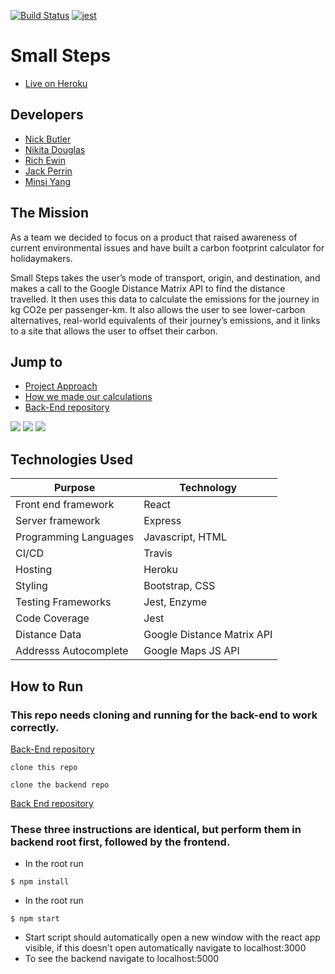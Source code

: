 [![Build Status](https://travis-ci.org/nwmbutler/carbon-front-end.svg?branch=master)](https://travis-ci.org/nwmbutler/carbon-front-end)
[![jest](https://jestjs.io/img/jest-badge.svg)](https://github.com/facebook/jest)

# Small Steps

* [Live on Heroku](https://carbon-front-end.herokuapp.com/)

## Developers

- [Nick Butler](https://github.com/nwmbutler)
- [Nikita Douglas](https://https://github.com/NikitaDouglas)
- [Rich Ewin](https://github.com/RichEwin)
- [Jack Perrin](https://https://github.com/perrinjack)
- [Minsi Yang](https://https://https://github.com/minsiyang)

## The Mission

As a team we decided to focus on a product that raised awareness of current environmental issues and have built a carbon footprint calculator for holidaymakers.

Small Steps takes the user’s mode of transport, origin, and destination, and makes a call to the Google Distance Matrix API to find the distance travelled. It then uses this data to calculate the emissions for the journey in kg CO2e per passenger-km. It also allows the user to see lower-carbon alternatives, real-world equivalents of their journey’s emissions, and it links to a site that allows the user to offset their carbon.

## Jump to

* [Project Approach](https://github.com/nwmbutler/carbon-front-end/blob/README/approach.md)
* [How we made our calculations](https://github.com/nwmbutler/carbon-front-end/blob/README/CALCULATIONS.md)
* [Back-End repository](https://github.com/nwmbutler/carbon-back-end)

![](https://github.com/nwmbutler/Small_Steps/blob/master/public/Screenshot%202020-07-30%20at%2016.30.27.png?raw=true)
![](https://github.com/nwmbutler/Small_Steps/blob/master/public/Screenshot%202020-07-30%20at%2016.31.19.png?raw=true)
![](https://github.com/nwmbutler/Small_Steps/blob/master/public/Screenshot%202020-07-30%20at%2016.30.27.png?raw=true)

## Technologies Used

| Purpose                      |  Technology        |
| ---------------------------- | -----------------  |
| Front end framework          | React              |
| Server framework             | Express            |
| Programming Languages        | Javascript, HTML   |
| CI/CD                        | Travis             |
| Hosting                      | Heroku             |
| Styling                      | Bootstrap, CSS     |
| Testing Frameworks           | Jest, Enzyme       |
| Code Coverage                | Jest               |
| Distance Data                | Google Distance Matrix API |
| Addresss Autocomplete        | Google Maps JS API   |

## How to Run

### This repo needs cloning and running for the back-end to work correctly.
[Back-End repository](https://github.com/nwmbutler/carbon-back-end)

```
clone this repo
```
```
clone the backend repo
```
[Back End repository](https://github.com/nwmbutler/carbon-back-end)

### These three instructions are identical, but perform them in backend root first, followed by the frontend.

* In the root run
```
$ npm install
```
* In the root run
```
$ npm start
```
* Start script should automatically open a new window with the react app visible,
if this doesn't open automatically navigate to localhost:3000
* To see the backend navigate to localhost:5000
